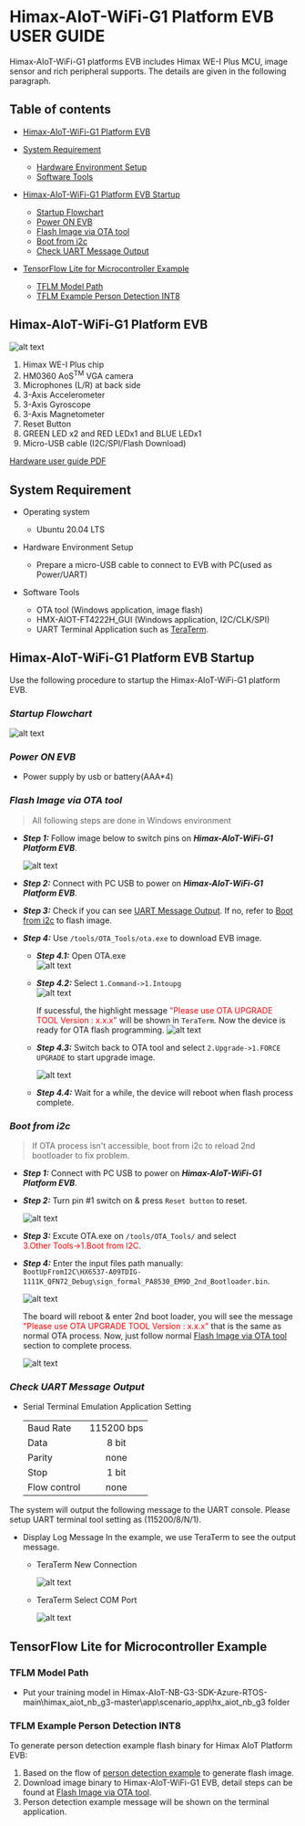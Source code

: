 # Himax-AIoT-WiFi-G1 Platform EVB USER GUIDE

Himax-AIoT-WiFi-G1 platforms EVB includes Himax WE-I Plus MCU, image sensor and rich peripheral supports. The details are given in the following paragraph.


## Table of contents

- [Himax-AIoT-WiFi-G1 Platform EVB](#himax-aiot-nb-g3-platform-evb)

- [System Requirement](#system-requirement)
  - [Hardware Environment Setup](#system-requirement)
  - [Software Tools](#system-requirement)

- [Himax-AIoT-WiFi-G1 Platform EVB Startup](#himax-aiot-nb-g3-platform-evb-startup)
  - [Startup Flowchart](#startup-flowchart)
  - [Power ON EVB](#power-on-evb)
  - [Flash Image via OTA tool](#flash-image-via-ota-tool)
  - [Boot from i2c](#boot-from-i2c)
  - [Check UART Message Output](#check-uart-message-output)

- [TensorFlow Lite for Microcontroller Example](#tensorflow-lite-for-microcontroller-example)
  - [TFLM Model Path](#tflm-model-path)
  - [TFLM Example Person Detection INT8](#tflm-example-person-detection-int8)


## Himax-AIoT-WiFi-G1 Platform EVB

![alt text](docs/images/Himax-AIoT-WiFi-G1_Board.png)

  1.	Himax WE-I Plus chip
  3.	HM0360 AoS<sup>TM</sup> VGA camera
  4.    Microphones (L/R) at back side
  5.	3-Axis Accelerometer
  6.	3-Axis Gyroscope
  7.	3-Axis Magnetometer
  8.	Reset Button
  9.	GREEN LED x2 and RED LEDx1 and BLUE LEDx1
  10.	Micro-USB cable (I2C/SPI/Flash Download)

  <a href="docs/HX6539-A_HWUG(WiFi-ESP12F)_preliminary.pdf" target="_blank">Hardware user guide PDF</a>

## System Requirement
  - Operating system
    - Ubuntu 20.04 LTS

  - Hardware Environment Setup
    - Prepare a micro-USB cable to connect to EVB with PC(used as Power/UART)

  - Software Tools
    - OTA tool (Windows application, image flash)
    - HMX-AIOT-FT4222H_GUI (Windows application, I2C/CLK/SPI)
    - UART Terminal Application such as [TeraTerm](https://ttssh2.osdn.jp/index.html.en).

## Himax-AIoT-WiFi-G1 Platform EVB Startup
Use the following procedure to startup the Himax-AIoT-WiFi-G1 platform EVB.
<br>

### ***Startup Flowchart***

  ![alt text](docs/images/Himax-AIoT-WiFi-G1_FlowChart.png)

### ***Power ON EVB***
 - Power supply by usb or battery(AAA*4)


### ***Flash Image via OTA tool***
> All following steps are done in Windows environment
  
  - ***Step 1:*** Follow image below to switch pins on ***Himax-AIoT-WiFi-G1 Platform EVB***.
  
    ![alt text](docs/images/Himax-AIoT-WiFi-G1_OTA_PinSetting.png) 

  - ***Step 2:*** Connect with PC USB to power on ***Himax-AIoT-WiFi-G1 Platform EVB***.

  - ***Step 3:*** Check if you can see [UART Message Output](#check-uart-message-output).
    If no, refer to [Boot from i2c](#check-uart-message-output) to flash image.     

  - ***Step 4:*** Use `/tools/OTA_Tools/ota.exe` to download EVB image.
    - ***Step 4.1:***
    Open OTA.exe<br>
    ![alt text](docs/images/Himax-AIoT-WiFi-G1_OTATool_MainMenu.png)
   
    
    - ***Step 4.2:***
      Select `1.Command->1.Intoupg`<br>
      ![alt text](docs/images/Himax-AIoT-WiFi-G1_OTATool_SubMenu.png)
    
        If sucessful, the highlight message <span style="color:red">"Please use OTA UPGRADE TOOL Version : x.x.x"</span> will be shown in `TeraTerm`. Now the device is ready for OTA flash programming.
        ![alt text](docs/images/Himax-AIoT-WiFi-G1_OTATool_OTAMsgReady.png)

    - ***Step 4.3:*** 
        Switch back to OTA tool and select `2.Upgrade->1.FORCE UPGRADE` to start upgrade image.

        ![alt text](docs/images/Himax-AIoT-WiFi-G1_OTATool_Upgrad.png)

    - ***Step 4.4:*** Wait for a while, the device will reboot when flash process complete.
 
### ***Boot from i2c***
> If OTA process isn't accessible, boot from i2c to reload 2nd bootloader to fix problem.

- ***Step 1:*** Connect with PC USB to power on ***Himax-AIoT-WiFi-G1 Platform EVB***. 
- ***Step 2:*** Turn pin #1 switch on & press `Reset button` to reset.  

    ![alt text](docs/images/Himax-AIoT-WiFi-G1_BootFromI2C_PinSetting.png)

- ***Step 3:*** Excute OTA.exe on `/tools/OTA_Tools/` and select <br><span style="color:red">3.Other Tools->1.Boot from I2C</span>.

- ***Step 4:*** Enter the input files path manually:<br>`BootUpFromI2C\HX6537-A09TDIG-1111K_QFN72_Debug\sign_formal_PA8530_EM9D_2nd_Bootloader.bin`.<br> 

    ![alt text](docs/images/Himax-AIoT-WiFi-G1_BootFromI2C_SendFile.png)

    The board will reboot & enter 2nd boot loader, you will see the message <span style="color:red">"Please use OTA UPGRADE TOOL Version : x.x.x"</span> that is the same as normal OTA process. Now, just follow normal [Flash Image via OTA tool](#flash-image-via-ota-tool) section to complete process.

    ![alt text](docs/images/Himax-AIoT-WiFi-G1_BootFromI2C_WaitOTAMsg.png)

### ***Check UART Message Output***
  - Serial Terminal Emulation Application Setting

    |   |  |
    | :------------ |:---------------:|
    | Baud Rate  | 115200 bps |
    | Data | 8 bit |
    | Parity  | none  |
    | Stop  | 1 bit  |
    | Flow control | none |

  The system will output the following message to the UART console. Please setup UART terminal tool setting as (115200/8/N/1).

  - Display Log Message
  In the example, we use TeraTerm to see the output message.

    - TeraTerm New Connection

        ![alt text](images/Himax-AIoT-WiFi-G1_TeraTerm_NewConnect.png)

    - TeraTerm Select COM Port

        ![alt text](images/Himax-AIoT-WiFi-G1_TeraTerm_SelectCOMPort.png)

## TensorFlow Lite for Microcontroller Example 

### TFLM Model Path
  - Put your training model in Himax-AIoT-NB-G3-SDK-Azure-RTOS-main\himax_aiot_nb_g3-master\app\scenario_app\hx_aiot_nb_g3 folder
 
### TFLM Example Person Detection INT8

  To generate person detection example flash binary for Himax AIoT Platform EVB:
  1. Based on the flow of [person detection example](https://github.com/tensorflow/tensorflow/tree/master/tensorflow/lite/micro/examples/person_detection_experimental#person-detection-example) to generate flash image. 
  2. Download image binary to Himax-AIoT-WiFi-G1 EVB, detail steps can be found at [Flash Image via OTA tool](#flash-image-via-ota-tool).
  3. Person detection example message will be shown on the terminal application. 

 
